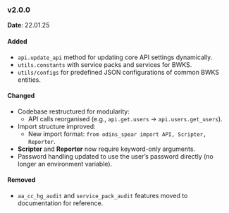
### v2.0.0 
**Date**: 22.01.25

#### Added
- `api.update_api` method for updating core API settings dynamically.
- `utils.constants` with service packs and services for BWKS.
- `utils/configs` for predefined JSON configurations of common BWKS entities.

#### Changed
- Codebase restructured for modularity:
  - API calls reorganised (e.g., `api.get.users` → `api.users.get_users`).
- Import structure improved:
  - New import format: `from odins_spear import API, Scripter, Reporter`.
- **Scripter** and **Reporter** now require keyword-only arguments.
- Password handling updated to use the user’s password directly (no longer an environment variable).

#### Removed
- `aa_cc_hg_audit` and `service_pack_audit` features moved to documentation for reference.
